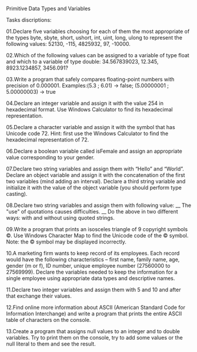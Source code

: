 Primitive Data Types and Variables

Tasks discriptions:

01.Declare five variables choosing for each of them the most appropriate of the types byte, sbyte, short, ushort, int, uint, long, ulong to represent the following values: 52130, -115, 4825932, 97, -10000.

02.Which of the following values can be assigned to a variable of type float and which to a variable of type double: 34.567839023, 12.345, 8923.1234857, 3456.091?

03.Write a program that safely compares floating-point numbers with precision of 0.000001. Examples:(5.3 ; 6.01) -> false; (5.00000001 ; 5.00000003) -> true

04.Declare an integer variable and assign it with the value 254 in hexadecimal format. Use Windows Calculator to find its hexadecimal representation.

05.Declare a character variable and assign it with the symbol that has Unicode code 72. Hint: first use the Windows Calculator to find the hexadecimal representation of 72.

06.Declare a boolean variable called isFemale and assign an appropriate value corresponding to your gender.

07.Declare two string variables and assign them with “Hello” and “World”. Declare an object variable and assign it with the concatenation of the first two variables (mind adding an interval). Declare a third string variable and initialize it with the value of the object variable (you should perform type casting).

08.Declare two string variables and assign them with following value: __ The "use" of quotations causes difficulties. __ Do the above in two different ways: with and without using quoted strings.

09.Write a program that prints an isosceles triangle of 9 copyright symbols ©. Use Windows Character Map to find the Unicode code of the © symbol. Note: the © symbol may be displayed incorrectly.

10.A marketing firm wants to keep record of its employees. Each record would have the following characteristics – first name, family name, age, gender (m or f), ID number, unique employee number (27560000 to 27569999). Declare the variables needed to keep the information for a single employee using appropriate data types and descriptive names.

11.Declare two integer variables and assign them with 5 and 10 and after that exchange their values.

12.Find online more information about ASCII (American Standard Code for Information Interchange) and write a program that prints the entire ASCII table of characters on the console.

13.Create a program that assigns null values to an integer and to double variables. Try to print them on the console, try to add some values or the null literal to them and see the result.
